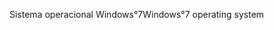 <span data-ttu-id="c0962-101">Sistema operacional Windows°7</span><span class="sxs-lookup"><span data-stu-id="c0962-101">Windows°7 operating system</span></span>